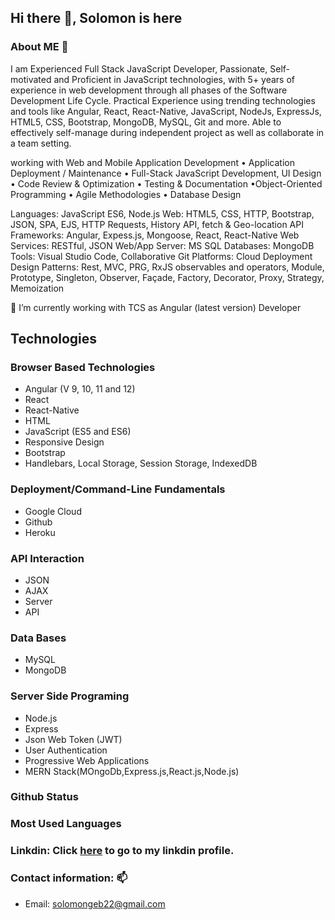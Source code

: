 ## Hi there 👋, Solomon is here
### About ME 💬
I am Experienced Full Stack JavaScript Developer, Passionate, Self-motivated and Proficient in JavaScript technologies, with 5+ years of experience in web development through all phases of the Software Development Life Cycle. Practical Experience using trending technologies and tools like Angular, React, React-Native, JavaScript, NodeJs, ExpressJs, HTML5, CSS, Bootstrap, MongoDB, MySQL, Git and more. Able to effectively self-manage during independent project as well as collaborate in a team setting.

working with Web and Mobile Application Development • Application Deployment / Maintenance • Full-Stack JavaScript Development, UI Design • Code Review & Optimization • Testing & Documentation •Object-Oriented Programming • Agile Methodologies • Database Design

Languages: JavaScript ES6, Node.js
Web: HTML5, CSS, HTTP, Bootstrap, JSON, SPA, EJS, HTTP Requests, History API, fetch & Geo-location API
Frameworks: Angular, Expess.js, Mongoose, React, React-Native
Web Services: RESTful, JSON
Web/App Server: MS SQL
Databases: MongoDB
Tools: Visual Studio Code, Collaborative Git
Platforms: Cloud Deployment
Design Patterns: Rest, MVC, PRG, RxJS observables and operators, Module, Prototype, Singleton, Observer, Façade, Factory, Decorator, Proxy, Strategy, Memoization

🔭 I’m currently working with TCS as Angular (latest version) Developer

## Technologies
### Browser Based Technologies
* Angular (V 9, 10, 11 and 12)
* React
* React-Native
* HTML
* JavaScript (ES5 and ES6)
* Responsive Design
* Bootstrap
* Handlebars, Local Storage, Session Storage, IndexedDB

### Deployment/Command-Line Fundamentals
* Google Cloud
* Github
* Heroku

### API Interaction
* JSON
* AJAX
* Server
* API

### Data Bases
* MySQL
* MongoDB

### Server Side Programing
* Node.js
* Express
* Json Web Token (JWT)
* User Authentication
* Progressive Web Applications
* MERN Stack(MOngoDb,Express.js,React.js,Node.js)

### Github Status
<!-- [![Anurag's GitHub stats](https://github-readme-stats.vercel.app/api?username=Solofaxum)](https://github.com/Solofaxum/github-readme-stats) -->
<!--![Anurag's GitHub stats](https://github-readme-stats.vercel.app/api?username=Solofaxum&hide=contribs,prs) -->

### Most Used Languages
<!-- [![Top Langs](https://github-readme-stats.vercel.app/api/top-langs/?username=anuraghazra)](https://github.com/anuraghazra/github-readme-stats) -->


### Linkdin: Click [here](https://www.linkedin.com/in/solomon-gebreslasie/) to go to my linkdin profile. 

### Contact information: 📫
 * Email: solomongeb22@gmail.com
<!--
**Solofaxum/Solofaxum** is a ✨ _special_ ✨ repository because its `README.md` (this file) appears on your GitHub profile.

Here are some ideas to get you started:

- 🔭 I’m currently working on ...
- 🌱 I’m currently learning ...
- 👯 I’m looking to collaborate on ...
- 🤔 I’m looking for help with ...
- 💬 Ask me about ...
- 📫 How to reach me: ...
- 😄 Pronouns: ...
- ⚡ Fun fact: ...
-->
